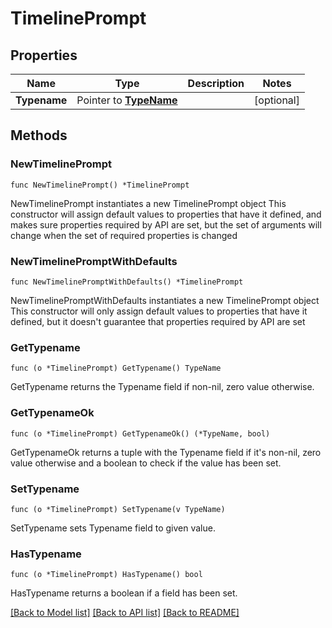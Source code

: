 # TimelinePrompt

## Properties

Name | Type | Description | Notes
------------ | ------------- | ------------- | -------------
**Typename** | Pointer to [**TypeName**](TypeName.md) |  | [optional] 

## Methods

### NewTimelinePrompt

`func NewTimelinePrompt() *TimelinePrompt`

NewTimelinePrompt instantiates a new TimelinePrompt object
This constructor will assign default values to properties that have it defined,
and makes sure properties required by API are set, but the set of arguments
will change when the set of required properties is changed

### NewTimelinePromptWithDefaults

`func NewTimelinePromptWithDefaults() *TimelinePrompt`

NewTimelinePromptWithDefaults instantiates a new TimelinePrompt object
This constructor will only assign default values to properties that have it defined,
but it doesn't guarantee that properties required by API are set

### GetTypename

`func (o *TimelinePrompt) GetTypename() TypeName`

GetTypename returns the Typename field if non-nil, zero value otherwise.

### GetTypenameOk

`func (o *TimelinePrompt) GetTypenameOk() (*TypeName, bool)`

GetTypenameOk returns a tuple with the Typename field if it's non-nil, zero value otherwise
and a boolean to check if the value has been set.

### SetTypename

`func (o *TimelinePrompt) SetTypename(v TypeName)`

SetTypename sets Typename field to given value.

### HasTypename

`func (o *TimelinePrompt) HasTypename() bool`

HasTypename returns a boolean if a field has been set.


[[Back to Model list]](../README.md#documentation-for-models) [[Back to API list]](../README.md#documentation-for-api-endpoints) [[Back to README]](../README.md)



